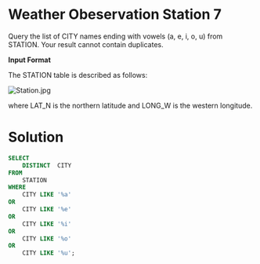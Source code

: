 # Weather Obeservation Station 7

Query the list of CITY names ending with vowels (a, e, i, o, u) from STATION. Your result cannot contain duplicates.

**Input Format**

The STATION table is described as follows:

<img src="https://s3.amazonaws.com/hr-challenge-images/9336/1449345840-5f0a551030-Station.jpg" title="Station.jpg">

where LAT_N is the northern latitude and LONG_W is the western longitude.

# Solution
``` sql
SELECT
    DISTINCT  CITY 
FROM 
    STATION 
WHERE 
    CITY LIKE '%a' 
OR
    CITY LIKE '%e'
OR
    CITY LIKE '%i'
OR
    CITY LIKE '%o'
OR
    CITY LIKE '%u';
```
